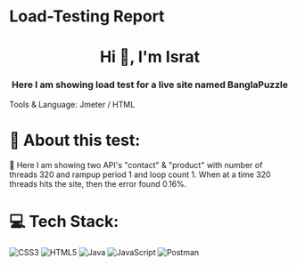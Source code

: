 # Load-Testing Report
<h1 align="center">Hi 👋, I'm Israt</h1>
<h3 align="center">Here I am showing load test for a live site named BanglaPuzzle</h3>

Tools & Language: Jmeter /  HTML

# 💫 About this test:
🔭 Here I am showing two API's "contact" & "product" with number of threads 320 and rampup period 1 and loop count 1. When at a time 320 threads hits the site, then the error found 0.16%. 
# 💻 Tech Stack:
![CSS3](https://img.shields.io/badge/css3-%231572B6.svg?style=for-the-badge&logo=css3&logoColor=white) ![HTML5](https://img.shields.io/badge/html5-%23E34F26.svg?style=for-the-badge&logo=html5&logoColor=white) ![Java](https://img.shields.io/badge/java-%23ED8B00.svg?style=for-the-badge&logo=java&logoColor=white) ![JavaScript](https://img.shields.io/badge/javascript-%23323330.svg?style=for-the-badge&logo=javascript&logoColor=%23F7DF1E) ![Postman](https://img.shields.io/badge/Postman-FF6C37?style=for-the-badge&logo=postman&logoColor=white)


